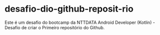 # desafio-dio-github-reposit-rio
Este é um desafio do bootcamp da NTTDATA Android Developer (Kotlin) - Desafio de criar o Primeiro repositório do Github.
